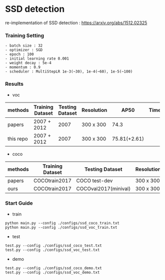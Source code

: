 # SSD detection

re-implementation of SSD detection : https://arxiv.org/abs/1512.02325

### Training Setting

```
- batch size : 32
- optimizer : SGD
- epoch : 100 
- initial learning rate 0.001
- weight decay : 5e-4
- momentum : 0.9
- scheduler : MultiStepLR 1e-3(~30), 1e-4(~60), 1e-5(~100)
```

### Results

- voc

|methods     |  Training Dataset   |   Testing Dataset  | Resolution |     AP50        |Time | Fps  |
|------------|---------------------|--------------------|------------| ----------------|-----|------|
|papers      |2007 + 2012          |  2007              | 300 x 300  |      74.3       |     |  46  |
|this repo   |2007 + 2012          |  2007              | 300 x 300  |   75.81(+2.61)  |     |      |


- coco

|methods     | Training Dataset   |    Testing Dataset     | Resolution | AP        |AP50     |AP75    |Time | Fps  |
|------------|--------------------| ---------------------- | ---------- | --------- |---------|--------| ----| ---- |
|papers      | COCOtrain2017      |  COCO test-dev         | 300 x 300  |  23.2     |41.2     |23.4    |-    | -    |
|ours        | COCOtrain2017      |  COCOval2017(minival)  | 300 x 300  |  -        |-        |-       |-    | -    |

### Start Guide

- train

```
python main.py --config ./configs/ssd_coco_train.txt
python main.py --config ./configs/ssd_voc_train.txt
```

- test
```
test.py --config ./configs/ssd_coco_test.txt
test.py --config ./configs/ssd_voc_test.txt
```

- demo
```
test.py --config ./configs/ssd_coco_demo.txt
test.py --config ./configs/ssd_voc_demo.txt
```


